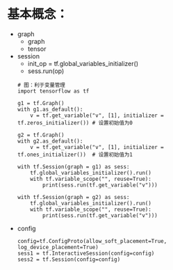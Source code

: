 # 基本概念：
- graph
  - graph
  - tensor
- session
  - init_op = tf.global_variables_initializer()
  - sess.run(op)
  ```
  # 图：利于变量管理
  import tensorflow as tf

  g1 = tf.Graph()
  with g1.as_default():
      v = tf.get_variable("v", [1], initializer = tf.zeros_initializer()) # 设置初始值为0

  g2 = tf.Graph()
  with g2.as_default():
      v = tf.get_variable("v", [1], initializer = tf.ones_initializer())  # 设置初始值为1

  with tf.Session(graph = g1) as sess:
      tf.global_variables_initializer().run()
      with tf.variable_scope("", reuse=True):
          print(sess.run(tf.get_variable("v")))

  with tf.Session(graph = g2) as sess:
      tf.global_variables_initializer().run()
      with tf.variable_scope("", reuse=True):
          print(sess.run(tf.get_variable("v")))
  ```
- config
  ```
  config=tf.ConfigProto(allow_soft_placement=True, log_device_placement=True)
  sess1 = tf.InteractiveSession(config=config)
  sess2 = tf.Session(config=config)
  ```
  
  
